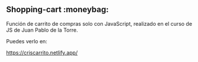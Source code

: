 <h2> Shopping-cart  :moneybag: </h2>

Función de carrito de compras solo con JavaScript, realizado en el curso de JS de Juan Pablo de la Torre.

Puedes verlo en:

https://criscarrito.netlify.app/
